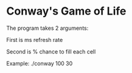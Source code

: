 # Conway's Game of Life

The program takes 2 arguments:

First is ms refresh rate

Second is % chance to fill each cell

Example: ./conway 100 30

